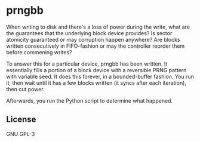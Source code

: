 # prngbb
When writing to disk and there's a loss of power during the write, what are the
guarantees that the underlying block device provides? Is sector atomicity
guaranteed or may corruption happen anywhere? Are blocks written consecutively
in FIFO-fashion or may the controller reorder them before commening writes?

To answer this for a particular device, prngbb has been written. It essentially
fills a portion of a block device with a reversible PRNG pattern with variable
seed. It does this forever, in a bounded-buffer fashion. You run it, then wait
until it has a few blocks written (it syncs after each iteration), then cut
power.

Afterwards, you run the Python script to determine what happened.

## License
GNU GPL-3
